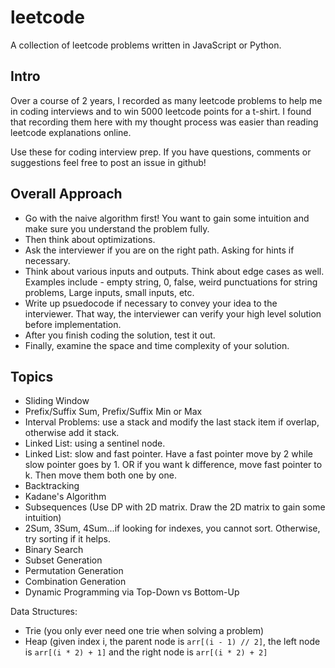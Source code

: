 # leetcode

A collection of leetcode problems written in JavaScript or Python.

## Intro

Over a course of 2 years, I recorded as many leetcode problems to help me in coding interviews and to win 5000 leetcode points for a t-shirt. I found that recording them here with my thought process was easier than reading leetcode explanations online.

Use these for coding interview prep. If you have questions, comments or suggestions feel free to post an issue in github!

## Overall Approach

- Go with the naive algorithm first! You want to gain some intuition and make sure you understand the problem fully.
- Then think about optimizations.
- Ask the interviewer if you are on the right path. Asking for hints if necessary.
- Think about various inputs and outputs. Think about edge cases as well. Examples include - empty string, 0, false, weird punctuations for string problems, Large inputs, small inputs, etc.
- Write up psuedocode if necessary to convey your idea to the interviewer. That way, the interviewer can verify your high level solution before implementation.
- After you finish coding the solution, test it out.
- Finally, examine the space and time complexity of your solution.

## Topics

- Sliding Window
- Prefix/Suffix Sum, Prefix/Suffix Min or Max
- Interval Problems: use a stack and modify the last stack item if overlap, otherwise add it stack.
- Linked List: using a sentinel node.
- Linked List: slow and fast pointer. Have a fast pointer move by 2 while slow pointer goes by 1. OR if you want k difference, move fast pointer to k. Then move them both one by one.
- Backtracking
- Kadane's Algorithm
- Subsequences (Use DP with 2D matrix. Draw the 2D matrix to gain some intuition)
- 2Sum, 3Sum, 4Sum...if looking for indexes, you cannot sort. Otherwise, try sorting if it helps.
- Binary Search
- Subset Generation
- Permutation Generation
- Combination Generation
- Dynamic Programming via Top-Down vs Bottom-Up

Data Structures:

- Trie (you only ever need one trie when solving a problem)
- Heap (given index i, the parent node is `arr[(i - 1) // 2]`, the left node is `arr[(i * 2) + 1]` and the right node is `arr[(i * 2) + 2]`
